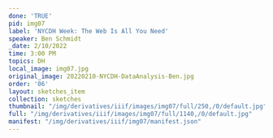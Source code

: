 ```yaml
---
done: 'TRUE'
pid: img07
label: 'NYCDH Week: The Web Is All You Need'
speaker: Ben Schmidt
_date: 2/10/2022
time: 3:00 PM
topics: DH
local_image: img07.jpg
original_image: 20220210-NYCDH-DataAnalysis-Ben.jpg
order: '06'
layout: sketches_item
collection: sketches
thumbnail: "/img/derivatives/iiif/images/img07/full/250,/0/default.jpg"
full: "/img/derivatives/iiif/images/img07/full/1140,/0/default.jpg"
manifest: "/img/derivatives/iiif/img07/manifest.json"
---
```

